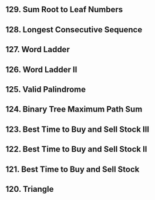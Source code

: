 
## 129. Sum Root to Leaf Numbers 
## 128. Longest Consecutive Sequence 
## 127. Word Ladder
## 126. Word Ladder II 
## 125. Valid Palindrome 
## 124. Binary Tree Maximum Path Sum 
## 123. Best Time to Buy and Sell Stock III
## 122. Best Time to Buy and Sell Stock II 
## 121. Best Time to Buy and Sell Stock
## 120. Triangle 
